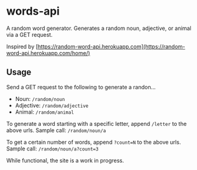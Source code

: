 # words-api
A random word generator. Generates a random noun, adjective, or animal via a GET request.

Inspired by [https://random-word-api.herokuapp.com](https://random-word-api.herokuapp.com/home/)

## Usage
Send a GET request to the following to generate a randon...
* Noun: `/random/noun`
* Adjective: `/random/adjective`
* Animal: `/random/animal`

To generate a word starting with a specific letter, append `/letter` to the above urls.
Sample call: `/random/noun/a`

To get a certain number of words, append <code>?count=N</code> to the above urls.
Sample call: `/random/noun/a?count=3`

While functional, the site is a work in progress.
